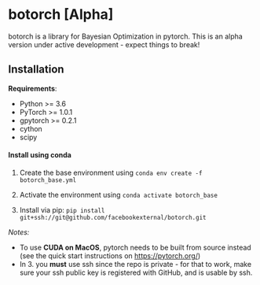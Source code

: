 # botorch [Alpha]

botorch is a library for Bayesian Optimization in pytorch.
This is an alpha version under active development - expect things to break!


## Installation

**Requirements**:
- Python >= 3.6
- PyTorch >= 1.0.1
- gpytorch >= 0.2.1
- cython
- scipy

#### Install using conda

1. Create the base environment using `conda env create -f botorch_base.yml`

2. Activate the environment using `conda activate botorch_base`

3. Install via pip: `pip install git+ssh://git@github.com/facebookexternal/botorch.git`

*Notes:*
- To use **CUDA on MacOS**, pytorch needs to be built from source instead
(see the quick start instructions on https://pytorch.org/)
- In 3. you **must** use ssh since the repo is private - for that to work, make
sure your ssh public key is registered with GitHub, and is usable by ssh.
